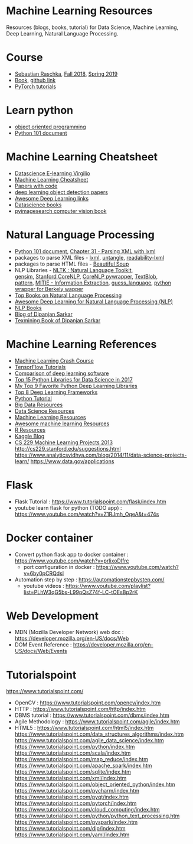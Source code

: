 # Machine Learning Resources
Resources (blogs, books, tutorial) for Data Science, Machine Learning, Deep Learning, Natural Language Processing.

# Course
- [Sebastian Raschka](http://pages.stat.wisc.edu/~sraschka/teaching/),
[Fall 2018](https://github.com/rasbt/stat479-machine-learning-fs18),
[Spring 2019](https://github.com/rasbt/stat479-deep-learning-ss19)
- [Book](https://sebastianraschka.com/books.html),
[github link](https://github.com/rasbt/python-machine-learning-book-2nd-edition)
- [PyTorch tutorials](https://pytorch.org/tutorials/)

# Learn python
- [object oriented programming](https://www.youtube.com/watch?v=qiSCMNBIP2g)
- [Python 101 document](https://python101.pythonlibrary.org/)

# Machine Learning Cheatsheet

- [Datascience E-learning Virgilio](https://github.com/clone95/Virgilio)
- [Machine Learning Cheatsheet](https://ml-cheatsheet.readthedocs.io/en/latest/index.html#)
- [Papers with code](https://github.com/zziz/pwc)
- [deep learning object detection papers](https://github.com/hoya012/deep_learning_object_detection)
- [Awesome Deep Learning links](https://github.com/ChristosChristofidis/awesome-deep-learning)
- [Datascience books](https://github.com/Shivam967/Data_Science_Books)
- [pyimagesearch computer vision book](https://www.pyimagesearch.com/deep-learning-computer-vision-python-book/)

# Natural Language Processing

- [Python 101 document](https://python101.pythonlibrary.org/), 
  [Chapter 31 - Parsing XML with lxml](https://python101.pythonlibrary.org/chapter31_lxml.html)
- packages to parse XML files - [lxml](https://github.com/lxml/lxml),
  [untangle](https://github.com/stchris/untangle),
  [readability-lxml](https://pypi.org/project/readability-lxml/)
 - packages to parse HTML files - [Beautiful Soup](https://www.crummy.com/software/BeautifulSoup/)
 - NLP Libraries - [NLTK : Natural Language Toolkit](https://www.nltk.org/), <br>
   [gensim](https://radimrehurek.com/gensim/),
   [Stanford CoreNLP](https://stanfordnlp.github.io/CoreNLP/),
   [CoreNLP pywrapper](https://github.com/brendano/stanford_corenlp_pywrapper),
   [TextBlob](https://textblob.readthedocs.io/en/dev/), <br>
   [pattern](https://www.clips.uantwerpen.be/pattern),
   [MITIE - Information Extraction](https://github.com/mit-nlp/MITIE),
   [guess_language](https://bitbucket.org/spirit/guess_language/src/default/),
   [python wrapper for Berkely wapper](https://github.com/whrrgarbl/berkeleyinterface)
- [Top Books on Natural Language Processing](https://machinelearningmastery.com/books-on-natural-language-processing/)
- [Awesome Deep Learning for Natural Language Processing (NLP)](https://github.com/brianspiering/awesome-dl4nlp)
- [NLP Books](https://github.com/shivamms/books/tree/master/nlp)
- [Blog of Dipanjan Sarkar](https://towardsdatascience.com/a-practitioners-guide-to-natural-language-processing-part-i-processing-understanding-text-9f4abfd13e72)
- [Texmining Book of Dipanjan Sarkar](https://github.com/dipanjanS/text-analytics-with-python)

# Machine Learning References
- [Machine Learning Crash Course](https://developers.google.com/machine-learning/crash-course/)
- [TensorFlow Tutorials](https://www.tensorflow.org/tutorials/)
- [Comparison of deep learning software](https://en.wikipedia.org/wiki/Comparison_of_deep_learning_software)
- [Top 15 Python Libraries for Data Science in 2017](https://www.datascience.com/blog/top-python-libraries-for-data-science-in-2017)
- [My Top 9 Favorite Python Deep Learning Libraries](https://www.pyimagesearch.com/2016/06/27/my-top-9-favorite-python-deep-learning-libraries/)
- [Top 8 Deep Learning Frameworks](https://dzone.com/articles/8-best-deep-learning-frameworks)
- [Python Tutorial](https://www.python-course.eu/python3_course.php)
- [Big Data Resources](https://github.com/onurakpolat/awesome-bigdata)
- [Data Science Resources](https://github.com/bulutyazilim/awesome-datascience)
- [Machine Learning Resources](https://github.com/josephmisiti/awesome-machine-learning)
- [Awesome machine learning Resources](https://github.com/josephmisiti/awesome-machine-learning/blob/master/books.md)
- [R Resources](https://github.com/qinwf/awesome-R)
- [Kaggle Blog](http://blog.kaggle.com/)
- [CS 229 Machine Learning Projects 2013](http://cs229.stanford.edu/projects2013.html)
http://cs229.stanford.edu/suggestions.html
https://www.analyticsvidhya.com/blog/2014/11/data-science-projects-learn/
https://www.data.gov/applications

# Flask
- Flask Tutorial : https://www.tutorialspoint.com/flask/index.htm
- youtube learn flask for python (TODO app) : https://www.youtube.com/watch?v=Z1RJmh_OqeA&t=474s

# Docker container
- Convert python flask app to docker container : https://www.youtube.com/watch?v=prlixoDIfrc
  - port configuration in docker : https://www.youtube.com/watch?v=6by0pCRQdsI
- Automation step by step : https://automationstepbystep.com/
  - youtube videos : https://www.youtube.com/playlist?list=PLhW3qG5bs-L99pQsZ74f-LC-tOEsBp2rK

# Web Development
- MDN (Mozilla Developer Network) web doc : https://developer.mozilla.org/en-US/docs/Web
- DOM Event Reference : https://developer.mozilla.org/en-US/docs/Web/Events

# Tutorialspoint
https://www.tutorialspoint.com/

- OpenCV : https://www.tutorialspoint.com/opencv/index.htm
- HTTP : https://www.tutorialspoint.com/http/index.htm
- DBMS tutorial : https://www.tutorialspoint.com/dbms/index.htm
- Agile Methodology : https://www.tutorialspoint.com/agile/index.htm
- HTML5 : https://www.tutorialspoint.com/html5/index.htm
https://www.tutorialspoint.com/data_structures_algorithms/index.htm
https://www.tutorialspoint.com/agile_data_science/index.htm
https://www.tutorialspoint.com/python/index.htm
https://www.tutorialspoint.com/scala/index.htm
https://www.tutorialspoint.com/map_reduce/index.htm
https://www.tutorialspoint.com/apache_spark/index.htm
https://www.tutorialspoint.com/sqlite/index.htm
https://www.tutorialspoint.com/xml/index.htm
https://www.tutorialspoint.com/object_oriented_python/index.htm
https://www.tutorialspoint.com/pycharm/index.htm
https://www.tutorialspoint.com/pyqt/index.htm
https://www.tutorialspoint.com/pytorch/index.htm
https://www.tutorialspoint.com/cloud_computing/index.htm
https://www.tutorialspoint.com/python/python_text_processing.htm
https://www.tutorialspoint.com/pyspark/index.htm
https://www.tutorialspoint.com/dip/index.htm
https://www.tutorialspoint.com/yaml/index.htm
